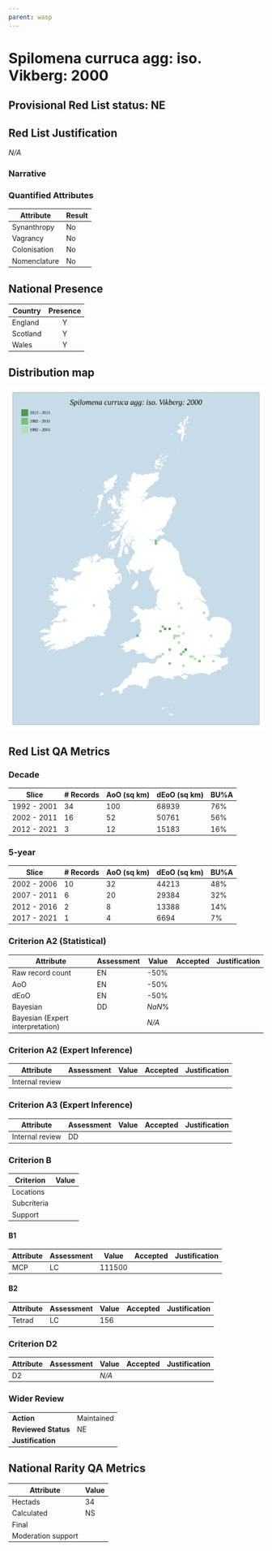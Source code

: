 ```yaml
---
parent: wasp
---
```


# Spilomena curruca agg: iso. Vikberg: 2000

## Provisional Red List status: NE

## Red List Justification
*N/A*
### Narrative



### Quantified Attributes
|Attribute|Result|
|---|---|
|Synanthropy|No|
|Vagrancy|No|
|Colonisation|No|
|Nomenclature|No|




## National Presence
|Country|Presence
|---|:-:|
|England|Y|
|Scotland|Y|
|Wales|Y|


## Distribution map
![](../map/638.svg)

## Red List QA Metrics
### Decade
| Slice | # Records | AoO (sq km) | dEoO (sq km) |BU%A |
|---|---|---|---|---|
|1992 - 2001|34|100|68939|76%|
|2002 - 2011|16|52|50761|56%|
|2012 - 2021|3|12|15183|16%|
### 5-year
| Slice | # Records | AoO (sq km) | dEoO (sq km) |BU%A |
|---|---|---|---|---|
|2002 - 2006|10|32|44213|48%|
|2007 - 2011|6|20|29384|32%|
|2012 - 2016|2|8|13388|14%|
|2017 - 2021|1|4|6694|7%|
### Criterion A2 (Statistical)
|Attribute|Assessment|Value|Accepted|Justification
|---|---|---|---|---|
|Raw record count|EN|-50%|||
|AoO|EN|-50%|||
|dEoO|EN|-50%|||
|Bayesian|DD|*NaN*%|||
|Bayesian (Expert interpretation)||*N/A*|||
### Criterion A2 (Expert Inference)
|Attribute|Assessment|Value|Accepted|Justification
|---|---|---|---|---|
|Internal review|||||
### Criterion A3 (Expert Inference)
|Attribute|Assessment|Value|Accepted|Justification
|---|---|---|---|---|
|Internal review|DD||||
### Criterion B
|Criterion| Value|
|---|---|
|Locations||
|Subcriteria||
|Support||
#### B1
|Attribute|Assessment|Value|Accepted|Justification
|---|---|---|---|---|
|MCP|LC|111500|||
#### B2
|Attribute|Assessment|Value|Accepted|Justification
|---|---|---|---|---|
|Tetrad|LC|156|||
### Criterion D2
|Attribute|Assessment|Value|Accepted|Justification
|---|---|---|---|---|
|D2||*N/A*|||
### Wider Review
|  |  |
|---|---|
|**Action**|Maintained|
|**Reviewed Status**|NE|
|**Justification**||


## National Rarity QA Metrics
|Attribute|Value|
|---|---|
|Hectads|34|
|Calculated|NS|
|Final||
|Moderation support||


